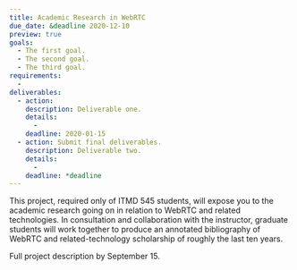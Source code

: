 ```yaml
---
title: Academic Research in WebRTC
due_date: &deadline 2020-12-10
preview: true
goals:
  - The first goal.
  - The second goal.
  - The third goal.
requirements:
  -
deliverables:
  - action:
    description: Deliverable one.
    details:
      -
    deadline: 2020-01-15
  - action: Submit final deliverables.
    description: Deliverable two.
    details:
      -
    deadline: *deadline
---
```


This project, required only of ITMD 545 students, will expose you to the academic research going on
in relation to WebRTC and related technologies. In consultation and collaboration with the
instructor, graduate students will work together to produce an annotated bibliography of WebRTC and
related-technology scholarship of roughly the last ten years.

Full project description by September 15.
